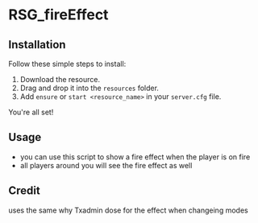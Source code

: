 # RSG_fireEffect

## Installation

Follow these simple steps to install:

1. Download the resource.
2. Drag and drop it into the `resources` folder.
3. Add `ensure` or `start <resource_name>` in your `server.cfg` file.

You're all set!

## Usage
 -  you can use this script to show a fire effect when the player is on fire 
 - all players around you will see the fire effect as well 

## Credit 

uses the same why Txadmin dose for the effect when changeing modes 
